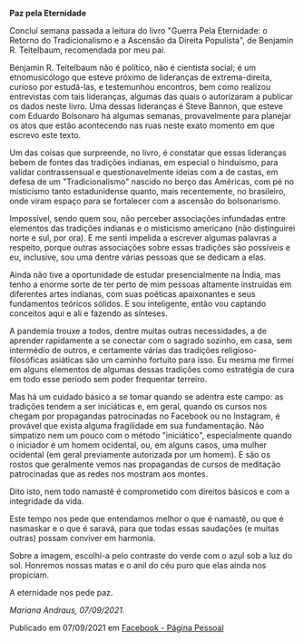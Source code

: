 **Paz pela Eternidade**

Concluí semana passada a leitura do livro "Guerra Pela Eternidade: o Retorno do Tradicionalismo e a Ascensão da Direita Populista", de Benjamin R. Teitelbaum, recomendada por meu pai.   

Benjamin R. Teitelbaum não é político, não é cientista social; é um etnomusicólogo que esteve próximo de lideranças de extrema-direita, curioso por estudá-las, e testemunhou encontros, bem como realizou entrevistas com tais lideranças, algumas das quais o autorizaram a publicar os dados neste livro. Uma dessas lideranças é Steve Bannon, que esteve com Eduardo Bolsonaro há algumas semanas, provavelmente para planejar os atos que estão acontecendo nas ruas neste exato momento em que escrevo este texto.  

Um das coisas que surpreende, no livro, é constatar que essas lideranças bebem de fontes das tradições indianas, em especial o hinduísmo, para validar contrassensual e questionavelmente ideias com a de castas, em defesa de um "Tradicionalismo" nascido no berço das Américas, com pé no misticismo tanto estadunidense quanto, mais recentemente, no brasileiro, onde viram espaço para se fortalecer com a ascensão do bolsonarismo.  

Impossível, sendo quem sou, não perceber associações infundadas entre elementos das tradições indianas e o misticismo americano (não distinguirei norte e sul, por ora). E me senti impelida a escrever algumas palavras a respeito, porque outras associações sobre essas tradições são possíveis e eu, inclusive, sou uma dentre várias pessoas que se dedicam a elas.  

Ainda não tive a oportunidade de estudar presencialmente na Índia, mas tenho a enorme sorte de ter perto de mim pessoas altamente instruídas em diferentes artes indianas, com suas poéticas apaixonantes e seus fundamentos teóricos sólidos. E sou inteligente, então vou captando conceitos aqui e ali e fazendo as sínteses.  

A pandemia trouxe a todos, dentre muitas outras necessidades, a de aprender rapidamente a se conectar com o sagrado sozinho, em casa, sem intermédio de outros, e certamente várias das tradições religioso-filosóficas asiáticas são um caminho fortuito para isso. Eu mesma me firmei em alguns elementos de algumas dessas tradições como estratégia de cura em todo esse período sem poder frequentar terreiro.  

Mas há um cuidado básico a se tomar quando se adentra este campo: as tradições tendem a ser iniciáticas e, em geral, quando os cursos nos chegam por propagandas patrocinadas no Facebook ou no Instagram, é provável que exista alguma fragilidade em sua fundamentação. Não simpatizo nem um pouco com o método "iniciático", especialmente quando o iniciador é um homem ocidental, ou, em alguns casos, uma mulher ocidental (em geral previamente autorizada por um homem). E são os rostos que geralmente vemos nas propagandas de cursos de meditação patrocinadas que as redes nos mostram aos montes.  

Dito isto, nem todo namastê é comprometido com direitos básicos e com a integridade da vida.  

Este tempo nos pede que entendamos melhor o que é namastê, ou que é nasmaskar e o que é saravá, para que todas essas saudações (e muitas outras) possam conviver em harmonia.  

Sobre a imagem, escolhi-a pelo contraste do verde com o azul sob a luz do sol. Honremos nossas matas e o anil do céu puro que elas ainda nos propiciam.  

A eternidade nos pede paz.  

*Mariana Andraus, 07/09/2021.*

Publicado em 07/09/2021 em [Facebook - Página Pessoal](https://www.facebook.com/mariana.b.andraus/posts/10161165905222678)